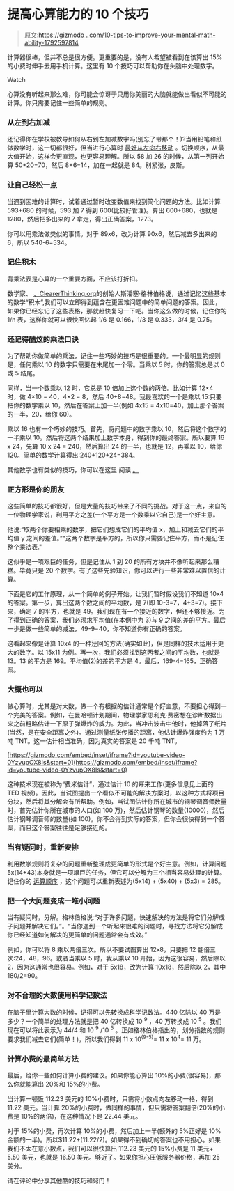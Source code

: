 # 提高心算能力的 10 个技巧

> 原文:[https://gizmodo . com/10-tips-to-improve-your-mental-math-ability-1792597814](https://gizmodo.com/10-tips-to-improve-your-mental-math-ability-1792597814)

计算器很棒，但并不总是很方便。更重要的是，没有人希望被看到在该算出 15%的小费时伸手去用手机计算。这里有 10 个技巧可以帮助你在头脑中处理数字。

Watch

心算没有听起来那么难，你可能会惊讶于只用你美丽的大脑就能做出看似不可能的计算。你只需要记住一些简单的规则。

### **从左到右加减**

还记得你在学校被教导如何从右到左加减数字吗(别忘了带那个！)?当用铅笔和纸做数学时，这一切都很好，但当进行心算时 [最好从左向右移动](https://medium.com/i-math/left-to-right-mental-addition-strategy-c325e566cea#.4iieq5u2j) 。切换顺序，从最大值开始，这样会更直观，也更容易理解。所以 58 加 26 的时候，从第一列开始算 50+20=70，然后 8+6=14，加在一起就是 84。别紧张，皮斯。

### **让自己轻松一点**

当遇到困难的计算时，试着通过暂时改变数值来找到简化问题的方法。比如计算 593+680 的时候，593 加 7 得到 600(比较好管理)。算出 600+680，也就是 1280，然后把多出来的 7 拿走，得出正确答案，1273。

你可以用乘法做类似的事情。对于 89x6，改为计算 90x6，然后减去多出来的 6，所以 540-6=534。

### 记住积木

背乘法表是心算的一个重要方面，不应该打折扣。

数学家、 [、ClearerThinking.org](http://www.clearerthinking.org/)的创始人斯潘塞·格林伯格说，通过记忆这些基本的数学“积木”,我们可以立即得到蕴含在更困难问题中的简单问题的答案。因此，如果你已经忘记了这些表格，那就赶快复习一下吧。当你这么做的时候，记住你的 1/n 表，这样你就可以很快回忆起 1/6 是 0.166，1/3 是 0.333，3/4 是 0.75。

### **还记得酷炫的乘法口诀**

为了帮助你做简单的乘法，记住一些巧妙的技巧是很重要的。一个最明显的规则是，任何乘以 10 的数字只需要在末尾加一个零。当乘以 5 时，你的答案总是以 0 或 5 结尾。

同样，当一个数乘以 12 时，它总是 10 倍加上这个数的两倍。比如计算 12×4 时，做 4×10 = 40，4×2 = 8，然后 40+8=48。我最喜欢的一个是乘以 15:只要把你的数字乘以 10，然后在答案上加一半(例如 4x15 = 4x10=40，加上那个答案的一半，20，给你 60)。

乘以 16 也有一个巧妙的技巧。首先，将问题中的数字乘以 10，然后将这个数字的一半乘以 10。然后将这两个结果加上数字本身，得到你的最终答案。所以要算 16 x 24，先算 10 x 24 = 240，然后算出 24 的一半，也就是 12，再乘以 10，给你 120。简单的数学计算得出:240+120+24=384。

其他数字也有类似的技巧，你可以在这里 阅读 [。](http://mathforum.org/k12/mathtips/multiplication.tips.html)

### 正方形是你的朋友

这些简单的技巧都很好，但是大量的技巧带来了不同的挑战。对于这一点，来自的一位物理学家说，利用平方之差(一个平方是一个数乘以它自己)是一个好主意。

他说:“取两个你要相乘的数字，把它们想成它们的平均值 x，加上和减去它们的平均值 y 之间的差值。”"这两个数字是平方的，所以你只需要记住平方，而不是记住整个乘法表."

这似乎是一项艰巨的任务，但是记住从 1 到 20 的所有方块并不像听起来那么糟糕。毕竟只是 20 个数字。有了这些先验知识，你可以进行一些非常难以置信的计算。

下面是它的工作原理，从一个简单的例子开始。让我们暂时假设我们不知道 10x4 的答案。第一步，算出这两个数之间的平均数，是 7(即 10-3=7，4+3=7)。接下来，确定 7 的平方，也就是 49。我们现在有一个接近的数字，但还不够接近。为了得到正确的答案，我们必须求平均值(在本例中为 3)与 9 之间的差的平方。最后一步是做一些简单的减法，49-9=40，你不知道你有正确的答案。

这看起来像是计算 10x4 的一种迂回的方法(确实如此)，但是同样的技术适用于更大的数字。以 15x11 为例。再一次，我们必须找到这两者之间的平均数，也就是 13。13 的平方是 169。平均值(2)的差的平方是 4。最后，169-4=165，正确答案。

### 大概也可以

做心算时，尤其是对大数，做一个有根据的估计通常是个好主意，不要担心得到一个完美的答案。例如，在曼哈顿计划期间，物理学家恩利克·费密想在诊断数据出来之前粗略估计一下原子弹爆炸的威力。为此，当冲击波击中他时，他掉落了纸片(当然，是在安全距离之外)。通过测量纸张传播的距离，他估计爆炸强度约为 1 万吨 TNT。这一估计相当准确，因为真实的答案是 20 千吨 TNT。

 [https://gizmodo.com/embed/inset/iframe?id=youtube-video-0YzvupOX8Is&start=0](https://gizmodo.com/embed/inset/iframe?id=youtube-video-0YzvupOX8Is&start=0) 

这种技术现在被称为“费米估计”，通过估计 10 的幂来工作(更多信息见上面的 TED 视频)。因此，当试图提出一个看似不可能的解决方案时，以这种方式将项目分块，然后将其分解会有所帮助。例如，当试图估计你所在城市的钢琴调音师数量时，首先估计你所在城市的人口(如 100 万)，然后估计钢琴的数量(10000)，然后估计钢琴调音师的数量(如 100)。你不会得到实际的答案，但你会很快得到一个答案，而且这个答案往往是足够接近的。

### 当有疑问时，重新安排

利用数学规则将复杂的问题重新整理成更简单的形式是个好主意。例如，计算问题 5x(14+43)本身就是一项艰巨的任务，但它可以分解为三个相当容易处理的计算。记住你的 [运算顺序](http://www.mathgoodies.com/Lessons/vol7/order_operations.html) ，这个问题可以重新表述为(5x14) + (5x40) + (5x3) = 285。

### 把一个大问题变成一堆小问题

当有疑问时，分解。格林伯格说:“对于许多问题，快速解决的方法是将它们分解成子问题并解决它们。”。“当你遇到一个听起来很难的问题时，寻找方法将它分解成你已经知道如何解决的更简单的问题通常会有成效。”

例如，你可以将 8 乘以两倍三次。所以不要试图算出 12x8，只要把 12 翻倍三次:24，48，96。或者当乘以 5 时，我从乘以 10 开始，因为这很容易，然后除以 2，因为这通常也很容易。例如，对于 5x18，改为计算 10x18，然后除以 2，其中 180/2=90。

### 对不合理的大数使用科学记数法

在脑子里计算大数的时候，记得可以先转换成科学记数法。440 亿除以 40 万是多少？一个简单的处理方法就是把 40 亿转换成 10 <sup>9</sup> ，40 万转换成 10 <sup>5</sup> 。我们现在可以将此表示为 44/4 和 10 <sup>9</sup> /10 <sup>5</sup> 。正如格林伯格指出的，划分指数的规则要求我们减去它们(简单！)，所以我们得到 11 x 10<sup>(9-5)</sup>= 11 x 10<sup>4</sup>= 11 万。

### 计算小费的最简单方法

最后，给你一些如何计算小费的建议。如果你能心算出 10%的小费(很容易)，那么你就能算出 20%和 15%的小费。

当计算一顿饭 112.23 美元的 10%小费时，只需将小数点向左移动一格，得到 11.22 美元。当计算 20%的小费时，做同样的事情，但只需将答案翻倍(20%的小费是 10%的两倍)，在这种情况下是 22.44 美元。

对于 15%的小费，再次计算 10%的小费，然后加上一半(额外的 5%正好是 10%金额的一半)。所以$11.22+(11.22/2)。如果得不到确切的答案也不用担心。如果我们不太在意小数点，我们可以很快算出 112.23 美元的 15%小费是 11 美元+ 5.50 美元，也就是 16.50 美元。够近了。如果你担心压低服务器价格，再加 25 美分。

请在评论中分享其他酷的技巧和窍门！